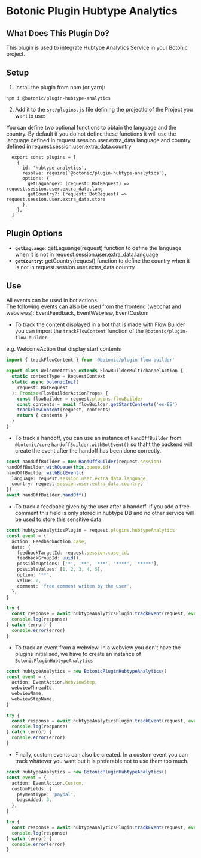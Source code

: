 # Botonic Plugin Hubtype Analytics

## What Does This Plugin Do?

This plugin is used to integrate Hubtype Analytics Service in your Botonic project.

## Setup

1. Install the plugin from npm (or yarn):

```
npm i @botonic/plugin-hubtype-analytics
```

2. Add it to the `src/plugins.js` file defining the projectId of the Project you want to use:

You can define two optional functions to obtain the language and the country.
By default if you do not define these functions it will use the language defined in request.session.user.extra_data.language and country defined in request.session.user.extra_data.country

```
  export const plugins = [
    {
      id: 'hubtype-analytics',
      resolve: require('@botonic/plugin-hubtype-analytics'),
      options: {
        getLaguange?: (request: BotRequest) => request.session.user.extra_data.lang
        getCountry?: (request: BotRequest) => request.session.user.extra_data.store
      },
    },
  ]
```

## Plugin Options

- **`getLaguange`**: getLaguange(request) function to define the language when it is not in request.session.user.extra_data.language
- **`getCountry`**: getCountry(request) function to define the country when it is not in request.session.user.extra_data.country

## Use

All events can be used in bot actions.  
The following events can also be used from the frontend (webchat and webviews): EventFeedback, EventWebview, EventCustom

- To track the content displayed in a bot that is made with Flow Builder you can import the `trackFlowContent` function of the `@botonic/plugin-flow-builder`.

e.g. WelcomeAction that display start contents

```typescript
import { trackFlowContent } from '@botonic/plugin-flow-builder'

export class WelcomeAction extends FlowBuilderMultichannelAction {
  static contextType = RequestContext
  static async botonicInit(
    request: BotRequest
  ): Promise<FlowBuilderActionProps> {
    const flowBuilder = request.plugins.flowBuilder
    const contents = await flowBuilder.getStartContents('es-ES')
    trackFlowContent(request, contents)
    return { contents }
  }
}
```

- To track a handoff, you can use an instance of `HandOffBuilder` from `@botonic/core` `handoffBuilder.withBotEvent()` so thaht the backend will create the event after the handoff has been done correctly.

```typescript
const handOffBuilder = new HandOffBuilder(request.session)
handOffBuilder.withQueue(this.queue.id)
handOffBuilder.withBotEvent({
  language: request.session.user.extra_data.language,
  country: request.session.user.extra_data.country,
})
await handOffBuilder.handOff()
```

- To track a feedback given by the user after a handoff. If you add a free comment this field is only stored in hubtype DB and no other service will be used to store this sensitive data.

```typescript
const hubtypeAnalyticsPlugin = request.plugins.hubtypeAnalytics
const event = {
  action: FeedbackAction.case,
  data: {
    feedbackTargetId: request.session.case_id,
    feedbackGroupId: uuid(),
    possibleOptions: ['*', '**', '***', '****', '*****'],
    possibleValues: [1, 2, 3, 4, 5],
    option: '**',
    value: 2,
    comment: 'free comment writen by the user',
  },
}

try {
  const response = await hubtypeAnalyticsPlugin.trackEvent(request, event)
  console.log(response)
} catch (error) {
  console.error(error)
}
```

- To track an event from a webview. In a webview you don't have the plugins initialised, we have to create an instance of `BotonicPluginHubtypeAnalytics`

```typescript
const hubtypeAnalytics = new BotonicPluginHubtypeAnalytics()
const event = {
  action: EventAction.WebviewStep,
  webviewThreadId,
  webviewName,
  webviewStepName,
}

try {
  const response = await hubtypeAnalyticsPlugin.trackEvent(request, event)
  console.log(response)
} catch (error) {
  console.error(error)
}
```

- Finally, custom events can also be created. In a custom event you can track whatever you want but it is preferable not to use them too much.

```typescript
const hubtypeAnalytics = new BotonicPluginHubtypeAnalytics()
const event = {
  action: EventAction.Custom,
  customFields: {
    paymentType: 'paypal',
    bagsAdded: 3,
  },
}

try {
  const response = await hubtypeAnalyticsPlugin.trackEvent(request, event)
  console.log(response)
} catch (error) {
  console.error(error)
}
```
